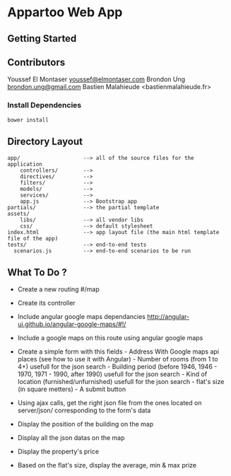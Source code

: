 # Appartoo Web App

## Getting Started

## Contributors
Youssef El Montaser <youssef@elmontaser.com>
Brondon Ung <brondon.ung@gmail.com>
Bastien Malahieude <bastienmalahieude.fr>

### Install Dependencies
```
bower install
```

## Directory Layout
```
app/                    --> all of the source files for the application
    controllers/        -->
    directives/         -->
    filters/            -->
    models/             -->
    services/           -->
    app.js              --> Bootstrap app
partials/               --> the partial template
assets/
    libs/               --> all vendor libs
    css/                --> default stylesheet
index.html              --> app layout file (the main html template file of the app)
tests/                  --> end-to-end tests
  scenarios.js          --> end-to-end scenarios to be run
```

## What To Do ?

- Create a new routing #/map
- Create its controller
- Include angular google maps dependancies <http://angular-ui.github.io/angular-google-maps/#!/>
- Include a google maps on this route using angular google maps
- Create a simple form with this fields
       - Address With Google maps api places (see how to use it with Angular)
       - Number of rooms (from 1 to 4+) usefull for the json search
       - Building period (before 1946, 1946 - 1970, 1971 - 1990, after 1990) usefull for the json search
       - Kind of location (furnished/unfurnished) usefull for the json search
       - flat's size (in square metters)
       - A submit button

- Using ajax calls, get the right json file from the ones located on server/json/ corresponding to the form's data
- Display the position of the building on the map
- Display all the json datas on the map
- Display the property's price
- Based on the flat's size, display the average, min & max prize